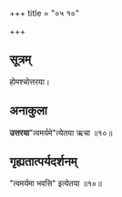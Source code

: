 +++
title = "०५ १०"

+++
## सूत्रम्
होमश्चोत्तरया।
## अनाकुला
**उत्तरया**"त्वमर्यमे"त्येतया ऋचा ॥१०॥

## गृह्यतात्पर्यदर्शनम्
"त्वमर्यमा भवसि" इत्येतया ॥१०॥
